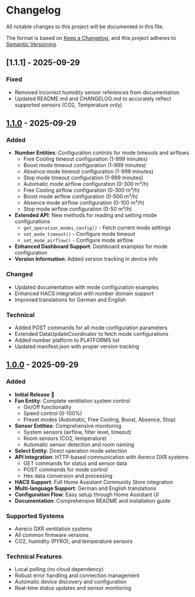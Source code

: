 # Changelog

All notable changes to this project will be documented in this file.

The format is based on [Keep a Changelog](https://keepachangelog.com/en/1.0.0/),
and this project adheres to [Semantic Versioning](https://semver.org/spec/v2.0.0.html).

## [1.1.1] - 2025-09-29

### Fixed
- Removed incorrect humidity sensor references from documentation
- Updated README.md and CHANGELOG.md to accurately reflect supported sensors (CO2, Temperature only)

## [1.1.0] - 2025-09-29

### Added
- **Number Entities**: Configuration controls for mode timeouts and airflows
  - Free Cooling timeout configuration (1-999 minutes)
  - Boost mode timeout configuration (1-999 minutes)
  - Absence mode timeout configuration (1-999 minutes)
  - Stop mode timeout configuration (1-999 minutes)
  - Automatic mode airflow configuration (0-300 m³/h)
  - Free Cooling airflow configuration (0-300 m³/h)
  - Boost mode airflow configuration (0-500 m³/h)
  - Absence mode airflow configuration (0-100 m³/h)
  - Stop mode airflow configuration (0-50 m³/h)
- **Extended API**: New methods for reading and setting mode configurations
  - `get_operation_modes_config()` - Fetch current mode settings
  - `set_mode_timeout()` - Configure mode timeout
  - `set_mode_airflow()` - Configure mode airflow
- **Enhanced Dashboard Support**: Dashboard examples for mode configuration
- **Version Information**: Added version tracking in device info

### Changed
- Updated documentation with mode configuration examples
- Enhanced HACS integration with number domain support
- Improved translations for German and English

### Technical
- Added POST commands for all mode configuration parameters
- Extended DataUpdateCoordinator to fetch mode configurations
- Added number platform to PLATFORMS list
- Updated manifest.json with proper version tracking

## [1.0.0] - 2025-09-29

### Added
- **Initial Release** 🎉
- **Fan Entity**: Complete ventilation system control
  - On/Off functionality
  - Speed control (0-100%)
  - Preset modes (Automatic, Free Cooling, Boost, Absence, Stop)
- **Sensor Entities**: Comprehensive monitoring
  - System sensors (airflow, filter level, timeout)
  - Room sensors (CO2, temperature)
  - Automatic sensor detection and room naming
- **Select Entity**: Direct operation mode selection
- **API Integration**: HTTP-based communication with Aereco DXR systems
  - GET commands for status and sensor data
  - POST commands for mode control
  - Hex data conversion and processing
- **HACS Support**: Full Home Assistant Community Store integration
- **Multi-language Support**: German and English translations
- **Configuration Flow**: Easy setup through Home Assistant UI
- **Documentation**: Comprehensive README and installation guide

### Supported Systems
- Aereco DXR ventilation systems
- All common firmware versions
- CO2, humidity (PYRO), and temperature sensors

### Technical Features
- Local polling (no cloud dependency)
- Robust error handling and connection management
- Automatic device discovery and configuration
- Real-time status updates and sensor monitoring

[1.1.0]: https://github.com/klugernet/ha-aereco-dxr/compare/v1.0.0...v1.1.0
[1.0.0]: https://github.com/klugernet/ha-aereco-dxr/releases/tag/v1.0.0